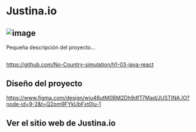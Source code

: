 
# Justina.io                     
## ![image](https://github.com/user-attachments/assets/02661f21-ea63-4199-8f57-bcbc4f14967e)





Pequeña descripción del proyecto...

##
https://github.com/No-Country-simulation/h1-03-java-react


## Diseño del proyecto
https://www.figma.com/design/wiu48utM0BM2Dh9dfT7Mad/JUSTINA.IO?node-id=9-2&t=Q2pm9FYkUbFxt0Iu-1

## Ver el sitio web de Justina.io



